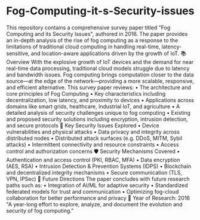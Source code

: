# Fog-Computing-it-s-Security-issues
This repository contains a comprehensive survey paper titled "Fog Computing and its Security Issues", authored in 2016. The paper provides an in-depth analysis of the rise of fog computing as a response to the limitations of traditional cloud computing in handling real-time, latency-sensitive, and location-aware applications driven by the growth of IoT.
📚 Overview
With the explosive growth of IoT devices and the demand for near real-time data processing, traditional cloud models struggle due to latency and bandwidth issues. Fog computing brings computation closer to the data source—at the edge of the network—providing a more scalable, responsive, and efficient alternative.
This survey paper reviews:
•	The architecture and core principles of Fog Computing
•	Key characteristics including decentralization, low latency, and proximity to devices
•	Applications across domains like smart grids, healthcare, Industrial IoT, and agriculture
•	A detailed analysis of security challenges unique to fog computing
•	Existing and proposed security solutions including encryption, intrusion detection, and secure protocols
🔐 Key Security Issues Explored
•	Device vulnerabilities and physical attacks
•	Data privacy and integrity across distributed nodes
•	Distributed attack surfaces (e.g. DDoS, MITM, Sybil attacks)
•	Intermittent connectivity and resource constraints
•	Access control and authorization concerns
🛡️ Security Mechanisms Covered
•	Authentication and access control (PKI, RBAC, MFA)
•	Data encryption (AES, RSA)
•	Intrusion Detection & Prevention Systems (IDPS)
•	Blockchain and decentralized integrity mechanisms
•	Secure communication (TLS, VPN, IPSec)
🔮 Future Directions
The paper concludes with future research paths such as:
•	Integration of AI/ML for adaptive security
•	Standardized federated models for trust and communication
•	Optimizing fog-cloud collaboration for better performance and privacy
📅 Year of Research: 2016
"A year-long effort to explore, analyze, and document the evolution and security of fog computing."
